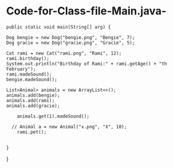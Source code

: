 # Code-for-Class-file-Main.java-
    public static void main(String[] arg) {

    Dog bengie = new Dog("bengie.png", "Bengie", 7);
    Dog gracie = new Dog("gracie.png", "Gracie", 5);

    Cat rami = new Cat("rami.png", "Rami", 12);
    rami.birthday();
    System.out.println("Birthday of Rami:" + rami.getAge() + "th February");
    rami.madeSound();
    bengie.madeSound();

    List<Animal> animals = new ArrayList<>();
    animals.add(bengie);
    animals.add(rami);
    animals.add(gracie);

        animals.get(1).madeSound();

      // Animal a = new Animal("x.png", "X", 10);
        rami.pet();


    }

}
